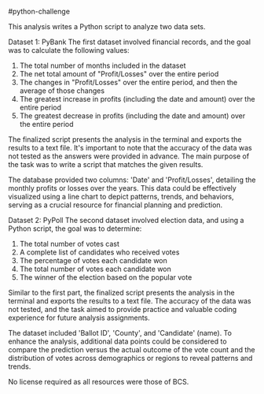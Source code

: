 #python-challenge

This analysis writes a Python script to analyze two data sets.

Dataset 1: PyBank
The first dataset involved financial records, and the goal was to calculate the following values:
1. The total number of months included in the dataset
2. The net total amount of "Profit/Losses" over the entire period
3. The changes in "Profit/Losses" over the entire period, and then the average of those changes
4. The greatest increase in profits (including the date and amount) over the entire period
5. The greatest decrease in profits (including the date and amount) over the entire period

The finalized script presents the analysis in the terminal and exports the results to a text file. It's important to note that the accuracy of the data was not tested as the answers were provided in advance. The main purpose of the task was to write a script that matches the given results.

The database provided two columns: 'Date' and 'Profit/Losses', detailing the monthly profits or losses over the years. This data could be effectively visualized using a line chart to depict patterns, trends, and behaviors, serving as a crucial resource for financial planning and prediction.

Dataset 2: PyPoll
The second dataset involved election data, and using a Python script, the goal was to determine:
1. The total number of votes cast
2. A complete list of candidates who received votes
3. The percentage of votes each candidate won
4. The total number of votes each candidate won
5. The winner of the election based on the popular vote

Similar to the first part, the finalized script presents the analysis in the terminal and exports the results to a text file. The accuracy of the data was not tested, and the task aimed to provide practice and valuable coding experience for future analysis assignments.

The dataset included 'Ballot ID', 'County', and 'Candidate' (name). To enhance the analysis, additional data points could be considered to compare the prediction versus the actual outcome of the vote count and the distribution of votes across demographics or regions to reveal patterns and trends.

No license required as all resources were those of BCS.

